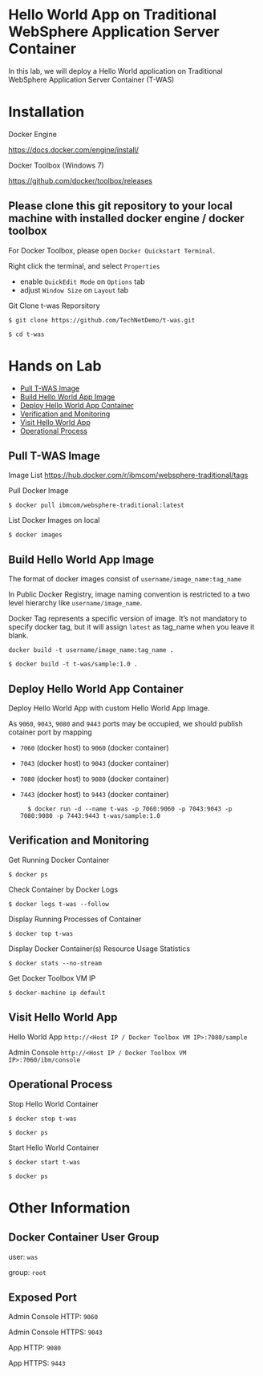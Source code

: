 # Hello World App on Traditional WebSphere Application Server Container

In this lab, we will deploy a Hello World application on Traditional WebSphere Application Server Container (T-WAS)


# Installation

Docker Engine

https://docs.docker.com/engine/install/ 


Docker Toolbox (Windows 7)

https://github.com/docker/toolbox/releases


## Please clone this git repository to your local machine with installed docker engine / docker toolbox

For Docker Toolbox, please open `Docker Quickstart Terminal`.

Right click the terminal, and select `Properties`
- enable `QuickEdit Mode` on `Options` tab
- adjust `Window Size` on `Layout` tab



Git Clone t-was Reporsitory

    $ git clone https://github.com/TechNetDemo/t-was.git
    
    $ cd t-was
 
 
# Hands on Lab

- [Pull T-WAS Image](#pull-t\-was-image)
- [Build Hello World App Image](#build-hello-world-app-image)
- [Deploy Hello World App Container](#deploy-hello-world-app-container)
- [Verification and Monitoring](#verification-and-monitoring)
- [Visit Hello World App](#visit-hello-world-app)
- [Operational Process](#operational-process)


## Pull T-WAS Image

Image List https://hub.docker.com/r/ibmcom/websphere-traditional/tags

Pull Docker Image

    $ docker pull ibmcom/websphere-traditional:latest
    
    
 List Docker Images on local
 
    $ docker images
    
    
## Build Hello World App Image    
    
The format of docker images consist of `username/image_name:tag_name`

In Public Docker Registry, image naming convention is restricted to a two level hierarchy like `username/image_name`.

Docker Tag represents a specific version of image. It’s not mandatory to specify docker tag, but it will assign `latest` as tag_name when you leave it blank.


    docker build -t username/image_name:tag_name .
    
    $ docker build -t t-was/sample:1.0 .
    
    
## Deploy Hello World App Container

Deploy Hello World App with custom Hello World App Image.

As `9060`, `9043`, `9080` and `9443` ports may be occupied, we should publish cotainer port by mapping
- `7060` (docker host) to `9060` (docker container)
- `7043` (docker host) to `9043` (docker container)
- `7080` (docker host) to `9080` (docker container)
- `7443` (docker host) to `9443` (docker container)
        
            
		$ docker run -d --name t-was -p 7060:9060 -p 7043:9043 -p 7080:9080 -p 7443:9443 t-was/sample:1.0
  
  
## Verification and Monitoring

Get Running Docker Container

    $ docker ps


Check Container by Docker Logs

    $ docker logs t-was --follow
    

Display Running Processes of Container

    $ docker top t-was
    
    
Display Docker Container(s) Resource Usage Statistics

    $ docker stats --no-stream
    
    
Get Docker Toolbox VM IP

    $ docker-machine ip default
    

## Visit Hello World App

Hello World App `http://<Host IP / Docker Toolbox VM IP>:7080/sample`

Admin Console `http://<Host IP / Docker Toolbox VM IP>:7060/ibm/console`


## Operational Process

Stop Hello World Container

    $ docker stop t-was
    
    $ docker ps
    
Start Hello World Container

    $ docker start t-was
    
    $ docker ps


# Other Information
    
## Docker Container User Group

user: `was`

group: `root`

## Exposed Port 

Admin Console HTTP: `9060`

Admin Console HTTPS: `9043`

App HTTP: `9080`

App HTTPS: `9443`




